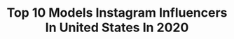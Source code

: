 ---
title: Top 10 Models Instagram Influencers In United States In 2020
description: >-
  Find top models Instagram influencers in United States in 2020. Most popular hashtags: #smile # #birthdaygirl #dancersofig.
platform: Instagram
profiles:
  - username: "the__viperhead"
    fullname: >-
      A R O 〽️ A L  |  R K
    location: "United States"
    followers: 3632
    engagement: 3451
    commentsToLikes: 0.407174
    id: ck9wiir722fpl0j78u7k6yukj
    verified: false
    hashtags: "#superhero, #pretty, #caricature, #editorial"
  - username: "annanpage"
    fullname: >-
      Anna Page
    location: "United States"
    followers: 3444
    engagement: 3125
    commentsToLikes: 0.520134
    id: ck55p7qaf9yz50i11wia24skg
    verified: false
    hashtags: "#jordsunglasses, #day19, #wearmintacreate, #copykatich"
  - username: "kayla.ogno"
    fullname: >-
      kayla ogno
    location: "United States"
    followers: 5507
    engagement: 3007
    commentsToLikes: 0.105942
    id: ckap5coz5b2v70i78826g3rkw
    verified: false
    hashtags: "#roadtomissnjteenusa, #countdown, #841miles"
  - username: "relaxitsredd"
    fullname: >-
      RedfromtheCut🦇
    location: "United States"
    followers: 5888
    engagement: 1842
    commentsToLikes: 0.092340
    id: ck6ud9ch2jsgc0j71wxmc4ffa
    verified: false
    hashtags: "#bayouclassic, #19, #suhomecoming, #homecoming"
  - username: "allabout.mya"
    fullname: >-
      lil my.. ♛
    location: "United States"
    followers: 7637
    engagement: 1524
    commentsToLikes: 0.138046
    id: ck0u6kowz26fm0i19eidkaukx
    verified: false
    hashtags: "#crocs, #angelic, #birthdaygirl, #kendrasboutique"
  - username: "jakob_magnus"
    fullname: >-
      Jakob Magnus
    location: "United States"
    followers: 75540
    engagement: 1126
    commentsToLikes: 0.077133
    id: ck0tws4ibgmft0i19ar004hih
    verified: false
    hashtags: ""
  - username: "jadongrundy"
    fullname: >-
      Grun
    location: "United States"
    followers: 52413
    engagement: 985
    commentsToLikes: 0.059337
    id: ck8syug39m1u20j783bzjjr8j
    verified: false
    hashtags: ""
  - username: "diarrasyllalofficiel"
    fullname: >-
      Diarra Sylla
    location: "United States"
    followers: 2314629
    engagement: 896
    commentsToLikes: 0.045039
    id: ck139si1ymwg20i19rv6jw3eo
    verified: true
    hashtags: "#nowunitedcometogether, #jeep, #wisardingworldhollywood, #boandtee"
  - username: "itsemilydobson"
    fullname: >-
      Emily Dobson♡
    location: "United States"
    followers: 158474
    engagement: 866
    commentsToLikes: 0.047013
    id: ck15qkv9s3ci10i19pwkzwmvb
    verified: false
    hashtags: "#mydickies, #potdkids, #lamodelsyouth, #tbthursday"
  - username: "cheyciani"
    fullname: >-
      Chey Baby
    location: "United States"
    followers: 114341
    engagement: 632
    commentsToLikes: 0.041791
    id: ck0tvve2ecye30i19jdyek3qv
    verified: false
    hashtags: "#bodypositive, #liveyourbestlife, #polaroid, #staysafe"
---